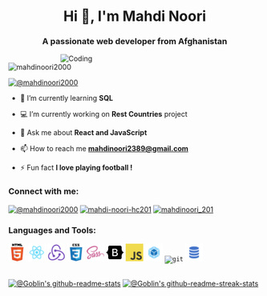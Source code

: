 <h1 align="center">Hi 👋, I'm Mahdi Noori</h1>
<h3 align="center">A passionate web developer from Afghanistan</h3>
<img align="right" alt="Coding" width="400" src="https://camo.githubusercontent.com/5ddf73ad3a205111cf8c686f687fc216c2946a75005718c8da5b837ad9de78c9/68747470733a2f2f7468756d62732e6766796361742e636f6d2f4576696c4e657874446576696c666973682d736d616c6c2e676966">
<p align="left"> <img src="https://komarev.com/ghpvc/?username=mahdinoori2000&label=Profile%20views&color=0e75b6&style=flat" alt="mahdinoori2000" /> </p>
   
<p align="left"> <a href="https://twitter.com/@mahdinoori2000" target="blank"><img src="https://img.shields.io/twitter/follow/mahdinoori2000?logo=twitter&style=for-the-badge" alt="@mahdinoori2000" /></a> </p>
 
- 🌱 I’m currently learning **SQL**

- 💻 I’m currently working on **Rest Countries** project 

- 💬 Ask me about **React and JavaScript**

- 📫 How to reach me **mahdinoori2389@gmail.com**
 
- ⚡ Fun fact **I love playing football !**

<h3 align="left">Connect with me:</h3>
<p align="left">
<a href="https://twitter.com/@mahdinoori2000" target="blank"><img align="center" src="https://raw.githubusercontent.com/rahuldkjain/github-profile-readme-generator/master/src/images/icons/Social/twitter.svg" alt="@mahdinoori2000" height="30" width="40" /></a>
<a href="https://linkedin.com/in/mahdi-noori-hc201" target="blank"><img align="center" src="https://raw.githubusercontent.com/rahuldkjain/github-profile-readme-generator/master/src/images/icons/Social/linked-in-alt.svg" alt="mahdi-noori-hc201" height="30" width="40" /></a>
<a href="https://instagram.com/mahdinoori_201" target="blank"><img align="center" src="https://raw.githubusercontent.com/rahuldkjain/github-profile-readme-generator/master/src/images/icons/Social/instagram.svg" alt="mahdinoori_201" height="30" width="40" /></a>
</p>

<h3 align="left">Languages and Tools:</h3>
<div>
    <code><img height="35" src="https://raw.githubusercontent.com/github/explore/80688e429a7d4ef2fca1e82350fe8e3517d3494d/topics/html/html.png"></code>
    <code><img height="35" src="https://raw.githubusercontent.com/github/explore/80688e429a7d4ef2fca1e82350fe8e3517d3494d/topics/react/react.png"></code>
    <code><img height="35" src="https://raw.githubusercontent.com/github/explore/80688e429a7d4ef2fca1e82350fe8e3517d3494d/topics/redux/redux.png"></code>
    <code><img height="35" src="https://raw.githubusercontent.com/github/explore/80688e429a7d4ef2fca1e82350fe8e3517d3494d/topics/css/css.png"></code>
    <code><img height="35" src="https://raw.githubusercontent.com/github/explore/80688e429a7d4ef2fca1e82350fe8e3517d3494d/topics/sass/sass.png"></code>
    <code><img height="35" src="https://raw.githubusercontent.com/devicons/devicon/master/icons/bootstrap/bootstrap-plain.svg" alt="bootstrap"></code>
    <code><img height="35" src="https://raw.githubusercontent.com/github/explore/80688e429a7d4ef2fca1e82350fe8e3517d3494d/topics/javascript/javascript.png"></code>
    <code><img height="35" src="https://raw.githubusercontent.com/github/explore/80688e429a7d4ef2fca1e82350fe8e3517d3494d/topics/webpack/webpack.png"></code>
    <code><img title="Git" alt="git" width="30px" src="https://cdn.jsdelivr.net/gh/devicons/devicon/icons/git/git-original.svg"></code>
    <code><img height="35" src="https://raw.githubusercontent.com/github/explore/80688e429a7d4ef2fca1e82350fe8e3517d3494d/topics/sql/sql.png"></code>
   
</div>

</br>
<p align="center">

<a href="https://github.com/mahdinoori2000?tab=repositories"><img src="https://github-readme-stats-one-bice.vercel.app/api?username=mahdinoori2000&theme=gotham&show_icons=true&count_private=true&hide_border=true&role=OWNER,ORGANIZATION_MEMBER,COLLABORATOR"  width="48%" alt="@Goblin's github-readme-stats"/></a>
<a href="https://github.com/mahdinoori2000?tab=stars"><img src="https://github-readme-streak-stats.herokuapp.com?user=mahdinoori2000&theme=gotham&hide_border=true&date_format=M%20j%5B%2C%20Y%5D"  width="48%" alt="@Goblin's github-readme-streak-stats"/></a>

</p>


